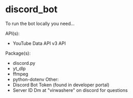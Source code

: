 # discord_bot
To run the bot locally you need...

API(s):
- YouTube Data API v3 API

Package(s):
- discord.py
- yt_dlp
- ffmpeg
- python-dotenv
Other:
- Discord Bot Token (found in developer portal)
- Server ID
Dm at "virwashere" on discord for questions
